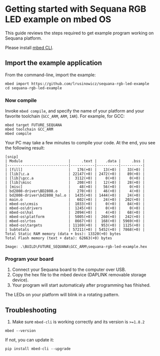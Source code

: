 # Getting started with Sequana RGB LED example on mbed OS

This guide reviews the steps required to get example program working on Sequana platform.

Please install [mbed CLI](https://github.com/ARMmbed/mbed-cli#installing-mbed-cli).

## Import the example application

From the command-line, import the example:

```
mbed import https://github.com/lrusinowicz/sequana-rgb-led-example
cd sequana-rgb-led-example
```

### Now compile

Invoke `mbed compile`, and specify the name of your platform and your favorite toolchain (`GCC_ARM`, `ARM`, `IAR`). For example, for GCC:

```
mbed target FUTURE_SEQUANA
mbed toolchain GCC_ARM
mbed compile
```

Your PC may take a few minutes to compile your code. At the end, you see the following result:

```
[snip]
| Module                     |     .text |    .data |     .bss |
|----------------------------|-----------|----------|----------|
| [fill]                     |   176(+0) |   13(+0) |   33(+0) |
| [lib]\c.a                  | 22147(+0) | 2472(+0) |   89(+0) |
| [lib]\gcc.a                |  3112(+0) |    0(+0) |    0(+0) |
| [lib]\misc                 |   208(+0) |   12(+0) |   28(+0) |
| [misc]                     |    48(+0) |   56(+0) |    0(+0) |
| bd2808-driver\BD2808.o     |   270(+0) |   46(+0) |    4(+0) |
| bd2808-driver\bd2808_hal.o |  1435(+0) | 1444(+0) |   24(+0) |
| main.o                     |   602(+0) |   24(+0) |  202(+0) |
| mbed-os\cmsis              |  1033(+0) |    0(+0) |   84(+0) |
| mbed-os\drivers            |  1245(+0) |    0(+0) |    0(+0) |
| mbed-os\hal                |  2094(+0) |    4(+0) |   68(+0) |
| mbed-os\platform           |  5005(+0) |  260(+0) |  242(+0) |
| mbed-os\rtos               |  8667(+0) |  168(+0) | 5969(+0) |
| mbed-os\targets            | 11169(+0) |  953(+0) | 1125(+0) |
| Subtotals                  | 57211(+0) | 5452(+0) | 7868(+0) |
Total Static RAM memory (data + bss): 13320(+0) bytes
Total Flash memory (text + data): 62663(+0) bytes

Image: .\BUILD\FUTURE_SEQUANA\GCC_ARM\sequana-rgb-led-example.hex
```

### Program your board

1. Connect your Sequana board to the computer over USB.
2. Copy the hex file to the mbed device (DAPLINK removable storage device).
3. Your program will start automaticaly after programming has fihished.

The LEDs on your platform will blink in a rotating pattern.

## Troubleshooting

1. Make sure `mbed-cli` is working correctly and its version is `>=1.8.2`

 ```
 mbed --version
 ```

 If not, you can update it:

 ```
 pip install mbed-cli --upgrade
 ```
